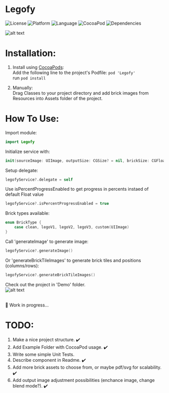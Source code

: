 # Legofy

![License](https://img.shields.io/badge/Licence-MIT-blue.svg)
![Platform](https://img.shields.io/badge/Platform-iOS-green.svg)
![Language](https://img.shields.io/badge/language-swift%204.0-orange.svg)
![CocoaPod](https://img.shields.io/badge/pod-0.3.0-red.svg)
![Dependencies](https://img.shields.io/badge/Dependencies-None-lightgray.svg)


![alt text](https://github.com/oleh-zayats/Legofy/blob/master/Examples/Legofy.png)

# Installation:
1. Install using [CocoaPods](https://cocoapods.org):<br/>Add the following line to the project's Podfile:
```pod 'Legofy'```<br/>
run ```pod install```<br/>

2. Manually:<br/> Drag Classes to your project directory and add brick images from Resources into Assets folder of the project.

# How To Use:
Import module:
```swift
import Legofy
```
Initialize service with:
```swift
init(sourceImage: UIImage, outputSize: CGSize? = nil, brickSize: CGFloat = 20.0, brickType: BrickType = .clean)
```
Setup delegate:
```swift
legofyService?.delegate = self
```

Use isPercentProgressEnabled to get progress in percents instaed of default Float value
```swift
legofyService?.isPercentProgressEnabled = true
```

Brick types available:
```swift
enum BrickType {
    case clean, legoV1, legoV2, legoV3, custom(UIImage)
}
```

Call 'generateImage' to generate image:
```swift
legofyService?.generateImage()
```

Or 'generateBrickTileImages' to generate brick tiles and positions (columns/rows):
```swift
legofyService?.generateBrickTileImages() 
```

Check out the project in 'Demo' folder. <br/>
![alt text](https://github.com/oleh-zayats/Legofy/blob/master/Examples/Legofy.gif)
<br/><br/>

:construction: Work in progress...

# TODO: 
1. Make a nice project structure. :heavy_check_mark: <br/>
2. Add Example Folder with CocoaPod usage. :heavy_check_mark: <br/>
3. Write some simple Unit Tests. <br/>
4. Describe component in Readme. :heavy_check_mark: <br/>
5. Add more brick assets to choose from, or maybe pdf/svg for scalability. :heavy_check_mark: <br/>
6. Add output image adjustment possibilities (enchance image, change blend mode?). :heavy_check_mark: <br/>
